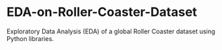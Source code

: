 # EDA-on-Roller-Coaster-Dataset
Exploratory Data Analysis (EDA) of a global Roller Coaster dataset using Python libraries.
